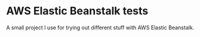 # AWS Elastic Beanstalk tests
A small project I use for trying out different stuff with AWS Elastic Beanstalk.
